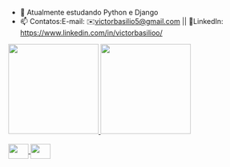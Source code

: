 - 🌱 Atualmente estudando Python e Django
- 📫 Contatos:E-mail: ✉️victorbasilio5@gmail.com || 💼LinkedIn: https://www.linkedin.com/in/victorbasilioo/

<div>
  <a href="https://github.com/VictorbSilva/VictorbSilva">
  <img height="180cm" src="https://github-readme-stats.vercel.app/api?username=VictorbSilva&showicons=true&theme=aura_dark&include_all_commits=true&count_private=true"/>
  <img height="180cm" src="https://github-readme-stats.vercel.app/api/top-langs/?username=VictorbSilva&layout=compact"/>
</div>
<div style="display: inline_block"><br>
  <img align="center" height="30" width="40" src="https://cdn.jsdelivr.net/gh/devicons/devicon@latest/icons/python/python-plain-wordmark.svg" />
   <img align="center" height="30" width="40" src="https://cdn.jsdelivr.net/gh/devicons/devicon@latest/icons/django/django-plain.svg" />
</div>

